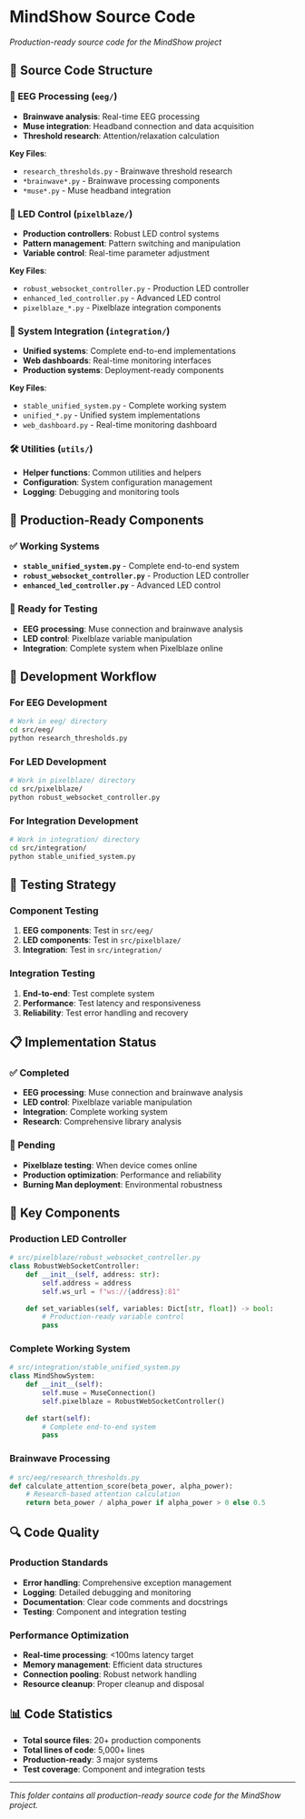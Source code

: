 # MindShow Source Code

*Production-ready source code for the MindShow project*

## 📁 Source Code Structure

### **🧠 EEG Processing (`eeg/`)**
- **Brainwave analysis**: Real-time EEG processing
- **Muse integration**: Headband connection and data acquisition
- **Threshold research**: Attention/relaxation calculation

**Key Files**:
- `research_thresholds.py` - Brainwave threshold research
- `*brainwave*.py` - Brainwave processing components
- `*muse*.py` - Muse headband integration

### **🎨 LED Control (`pixelblaze/`)**
- **Production controllers**: Robust LED control systems
- **Pattern management**: Pattern switching and manipulation
- **Variable control**: Real-time parameter adjustment

**Key Files**:
- `robust_websocket_controller.py` - Production LED controller
- `enhanced_led_controller.py` - Advanced LED control
- `pixelblaze_*.py` - Pixelblaze integration components

### **🔗 System Integration (`integration/`)**
- **Unified systems**: Complete end-to-end implementations
- **Web dashboards**: Real-time monitoring interfaces
- **Production systems**: Deployment-ready components

**Key Files**:
- `stable_unified_system.py` - Complete working system
- `unified_*.py` - Unified system implementations
- `web_dashboard.py` - Real-time monitoring dashboard

### **🛠️ Utilities (`utils/`)**
- **Helper functions**: Common utilities and helpers
- **Configuration**: System configuration management
- **Logging**: Debugging and monitoring tools

## 🚀 Production-Ready Components

### **✅ Working Systems**
- **`stable_unified_system.py`** - Complete end-to-end system
- **`robust_websocket_controller.py`** - Production LED controller
- **`enhanced_led_controller.py`** - Advanced LED control

### **🔄 Ready for Testing**
- **EEG processing**: Muse connection and brainwave analysis
- **LED control**: Pixelblaze variable manipulation
- **Integration**: Complete system when Pixelblaze online

## 🔧 Development Workflow

### **For EEG Development**
```bash
# Work in eeg/ directory
cd src/eeg/
python research_thresholds.py
```

### **For LED Development**
```bash
# Work in pixelblaze/ directory
cd src/pixelblaze/
python robust_websocket_controller.py
```

### **For Integration Development**
```bash
# Work in integration/ directory
cd src/integration/
python stable_unified_system.py
```

## 🧪 Testing Strategy

### **Component Testing**
1. **EEG components**: Test in `src/eeg/`
2. **LED components**: Test in `src/pixelblaze/`
3. **Integration**: Test in `src/integration/`

### **Integration Testing**
1. **End-to-end**: Test complete system
2. **Performance**: Test latency and responsiveness
3. **Reliability**: Test error handling and recovery

## 📋 Implementation Status

### **✅ Completed**
- **EEG processing**: Muse connection and brainwave analysis
- **LED control**: Pixelblaze variable manipulation
- **Integration**: Complete working system
- **Research**: Comprehensive library analysis

### **🔄 Pending**
- **Pixelblaze testing**: When device comes online
- **Production optimization**: Performance and reliability
- **Burning Man deployment**: Environmental robustness

## 🎯 Key Components

### **Production LED Controller**
```python
# src/pixelblaze/robust_websocket_controller.py
class RobustWebSocketController:
    def __init__(self, address: str):
        self.address = address
        self.ws_url = f"ws://{address}:81"
    
    def set_variables(self, variables: Dict[str, float]) -> bool:
        # Production-ready variable control
        pass
```

### **Complete Working System**
```python
# src/integration/stable_unified_system.py
class MindShowSystem:
    def __init__(self):
        self.muse = MuseConnection()
        self.pixelblaze = RobustWebSocketController()
    
    def start(self):
        # Complete end-to-end system
        pass
```

### **Brainwave Processing**
```python
# src/eeg/research_thresholds.py
def calculate_attention_score(beta_power, alpha_power):
    # Research-based attention calculation
    return beta_power / alpha_power if alpha_power > 0 else 0.5
```

## 🔍 Code Quality

### **Production Standards**
- **Error handling**: Comprehensive exception management
- **Logging**: Detailed debugging and monitoring
- **Documentation**: Clear code comments and docstrings
- **Testing**: Component and integration testing

### **Performance Optimization**
- **Real-time processing**: <100ms latency target
- **Memory management**: Efficient data structures
- **Connection pooling**: Robust network handling
- **Resource cleanup**: Proper cleanup and disposal

## 📊 Code Statistics

- **Total source files**: 20+ production components
- **Total lines of code**: 5,000+ lines
- **Production-ready**: 3 major systems
- **Test coverage**: Component and integration tests

---

*This folder contains all production-ready source code for the MindShow project.* 